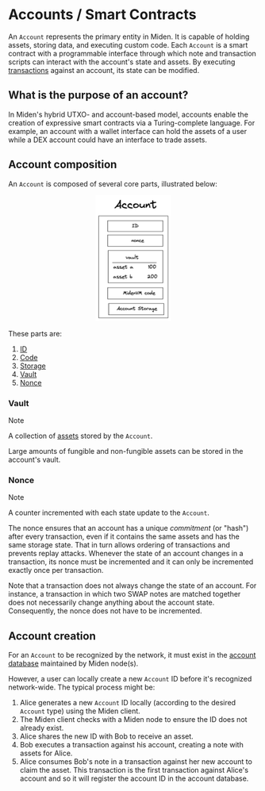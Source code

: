 # Accounts / Smart Contracts

An `Account` represents the primary entity in Miden. It is capable of holding assets, storing data, and executing custom code. Each `Account` is a smart contract with a programmable interface through which note and transaction scripts can interact with the account's state and assets. By executing [transactions](../transaction.md) against an account, its state can be modified.

## What is the purpose of an account?

In Miden's hybrid UTXO- and account-based model, accounts enable the creation of expressive smart contracts via a Turing-complete language. For example, an account with a wallet interface can hold the assets of a user while a DEX account could have an interface to trade assets.

## Account composition

An `Account` is composed of several core parts, illustrated below:

<p style="text-align: center;">
    <img src="../img/account/account-definition.png" style="width:30%;" alt="Account diagram"/>
</p>

These parts are:

1. [ID](id.md)
2. [Code](code.md)
3. [Storage](storage.md)
4. [Vault](#vault)
5. [Nonce](#nonce)

### Vault

> [!Note]
> A collection of [assets](../asset.md) stored by the `Account`.

Large amounts of fungible and non-fungible assets can be stored in the account's vault.

### Nonce

> [!Note]
> A counter incremented with each state update to the `Account`.

The nonce ensures that an account has a unique _commitment_ (or "hash") after every transaction, even if it contains the same assets and has the same storage state. That in turn allows ordering of transactions and prevents replay attacks. Whenever the state of an account changes in a transaction, its nonce must be incremented and it can only be incremented exactly once per transaction.

Note that a transaction does not always change the state of an account. For instance, a transaction in which two SWAP notes are matched together does not necessarily change anything about the account state. Consequently, the nonce does not have to be incremented.

## Account creation

For an `Account` to be recognized by the network, it must exist in the [account database](../state.md#account-database) maintained by Miden node(s).

However, a user can locally create a new `Account` ID before it's recognized network-wide. The typical process might be:

1. Alice generates a new `Account` ID locally (according to the desired `Account` type) using the Miden client.
2. The Miden client checks with a Miden node to ensure the ID does not already exist.
3. Alice shares the new ID with Bob to receive an asset.
4. Bob executes a transaction against his account, creating a note with assets for Alice.
5. Alice consumes Bob's note in a transaction against her new account to claim the asset. This
transaction is the first transaction against Alice's account and so it will register the account
ID in the account database.
